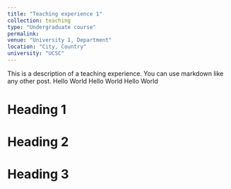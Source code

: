 ```yaml
---
title: "Teaching experience 1"
collection: teaching
type: "Undergraduate course"
permalink: 
venue: "University 1, Department"
location: "City, Country"
university: "UCSC"
---
```


This is a description of a teaching experience. You can use markdown like any other post.
Hello World
Hello World
Hello World

Heading 1
======

Heading 2
======

Heading 3
======
